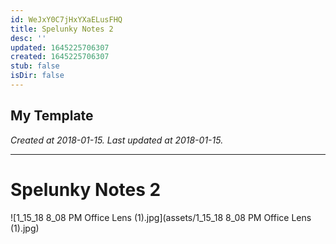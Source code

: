 ```yaml
---
id: WeJxY0C7jHxYXaELusFHQ
title: Spelunky Notes 2
desc: ''
updated: 1645225706307
created: 1645225706307
stub: false
isDir: false
---
```

My Template
---

_Created at 2018-01-15._
_Last updated at 2018-01-15._




---

# Spelunky Notes 2


![1_15_18 8_08 PM Office Lens (1).jpg](assets/1_15_18 8_08 PM Office Lens (1).jpg)

